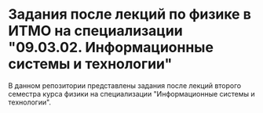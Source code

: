 # Задания после лекций по физике в ИТМО на специализации "09.03.02. Информационные системы и технологии"

В данном репозитории представлены задания после лекций второго семестра курса физики на специализации "Информационные системы и технологии". 